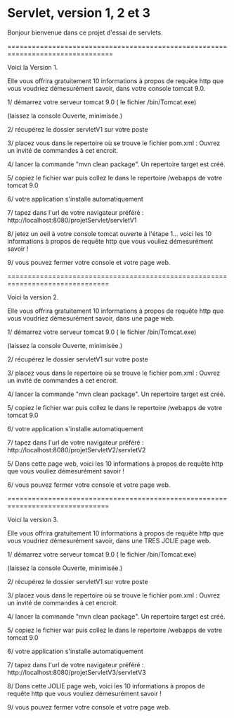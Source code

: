 # Servlet, version 1, 2 et 3
Bonjour bienvenue dans ce projet d'essai de servlets. 

================================================================================

Voici la Version 1. 

Elle vous offrira gratuitement 10 informations à propos de requête http que vous voudriez démesurément savoir, dans votre console tomcat 9.0.

1/ démarrez votre serveur tomcat 9.0 ( le fichier /bin/Tomcat.exe)

  (laissez la console Ouverte, minimisée.)
  
2/ récupérez le dossier servletV1 sur votre poste

3/ placez vous dans le repertoire où se trouve le fichier pom.xml : Ouvrez un invité de commandes à cet encroit.

4/ lancer la commande "mvn clean package". Un repertoire target est créé.

5/ copiez le fichier war puis collez le dans le repertoire /webapps de votre tomcat 9.0

6/ votre application s'installe automatiquement

7/ tapez dans l'url de votre navigateur préféré : http://localhost:8080/projetServlet/servletV1

8/ jetez un oeil à votre console tomcat ouverte à l'étape 1... voici les 10 informations à propos de requête http que vous vouliez démesurément savoir !

9/ vous pouvez fermer votre console et votre page web.

===============================================================================

Voici la version 2. 

Elle vous offrira gratuitement 10 informations à propos de requête http que vous voudriez démesurément savoir, dans une page web.

1/ démarrez votre serveur tomcat 9.0 ( le fichier /bin/Tomcat.exe)

  (laissez la console Ouverte, minimisée.)
  
2/ récupérez le dossier servletV1 sur votre poste

3/ placez vous dans le repertoire où se trouve le fichier pom.xml : Ouvrez un invité de commandes à cet encroit.

4/ lancer la commande "mvn clean package". Un repertoire target est créé.

5/ copiez le fichier war puis collez le dans le repertoire /webapps de votre tomcat 9.0

6/ votre application s'installe automatiquement

7/ tapez dans l'url de votre navigateur préféré : http://localhost:8080/projetServletV2/servletV2

5/ Dans cette page web, voici les 10 informations à propos de requête http que vous vouliez démesurément savoir !

6/ vous pouvez fermer votre console et votre page web.

===============================================================================

Voici la version 3.

Elle vous offrira gratuitement 10 informations à propos de requête http que vous voudriez démesurément savoir, dans une TRES JOLIE page web.

1/ démarrez votre serveur tomcat 9.0 ( le fichier /bin/Tomcat.exe)

  (laissez la console Ouverte, minimisée.)
  
2/ récupérez le dossier servletV1 sur votre poste

3/ placez vous dans le repertoire où se trouve le fichier pom.xml : Ouvrez un invité de commandes à cet encroit.

4/ lancer la commande "mvn clean package". Un repertoire target est créé.

5/ copiez le fichier war puis collez le dans le repertoire /webapps de votre tomcat 9.0

6/ votre application s'installe automatiquement

7/ tapez dans l'url de votre navigateur préféré : http://localhost:8080/projetServletV3/servletV3

8/ Dans cette JOLIE page web, voici les 10 informations à propos de requête http que vous vouliez démesurément savoir !

9/ vous pouvez fermer votre console et votre page web.
